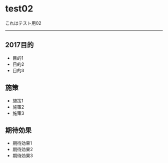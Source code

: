 # test02
これはテスト用02

---

## 2017目的

* 目的1
* 目的2
* 目的3

## 施策

* 施策1
* 施策2
* 施策3

## 期待効果

* 期待効果1
* 期待効果2
* 期待効果3